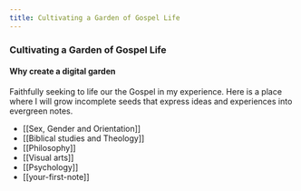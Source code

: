 ```yaml
---
title: Cultivating a Garden of Gospel Life
---
```


### Cultivating a Garden of Gospel Life

#### Why create a digital garden

Faithfully seeking to life our the Gospel in my experience. Here is a place where I will grow incomplete seeds that express ideas and experiences into evergreen notes.

- [[Sex, Gender and Orientation]]
- [[Biblical studies and Theology]]
- [[Philosophy]]
- [[Visual arts]]
- [[Psychology]]
- [[your-first-note]]


